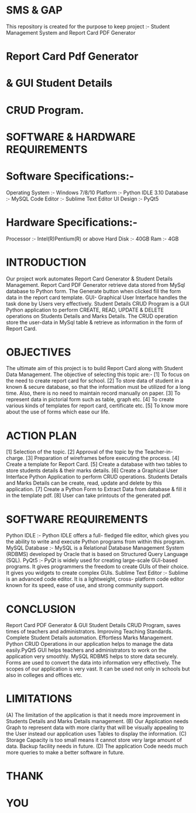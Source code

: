 # SMS & GAP
 This repository is created for the purpose to keep project :- Student Management System and  Report Card PDF Generator
 
 
 
#  Report Card Pdf Generator
#  & GUI Student Details
#  CRUD Program.


 
# SOFTWARE & HARDWARE REQUIREMENTS
# Software Specifications:-
Operating System :- Windows 7/8/10
Platform :- Python IDLE 3.10
Database :- MySQL
Code Editor :- Sublime Text Editor
UI Design :- PyQt5
# Hardware Specifications:-
Processor :- Intel(R)Pentium(R) or above
Hard Disk :- 40GB
Ram :- 4GB



# INTRODUCTION
Our project work automates Report Card
Generator & Student Details Management.
Report Card PDF Generator retrieve data stored
from MySql database to Python form. The
Generate button when clicked fill the form data
in the report card template. GUI- Graphical User
Interface handles the task done by Users very
effectively. Student Details CRUD Program is a
GUI Python application to perform CREATE,
READ, UPDATE & DELETE operations on
Students Details and Marks Details. The CRUD
operation store the user-data in MySql table &
retrieve as information in the form of Report
Card.



# OBJECTIVES
The ultimate aim of this project is to build
Report Card along with Student Data
Management.
The objective of selecting this topic are:-
[1] To focus on the need to create report card
for school.
[2] To store data of student in a known &
secure database, so that the information must
be utilized for a long time. Also, there is no
need to maintain record manually on paper.
[3] To represent data in pictorial form such as
table, graph etc.
[4] To create various kinds of templates for
report card, certificate etc.
[5] To know more about the use of forms which
ease our life.



# ACTION PLAN
[1] Selection of the topic.
[2] Approval of the topic by the Teacher-in-
charge.
[3] Preparation of wireframes before executing
the process.
[4] Create a template for Report Card.
[5] Create a database with two tables to store
students details & their marks details.
[6] Create a Graphical User Interface Python
Application to perform CRUD operations.
Students Details and Marks Details can be
create, read, update and delete by this
application.
[7] Create a Python Form to Extract Data from
database & fill it in the template pdf.
[8] User can take printouts of the generated pdf.



# SOFTWARE REQUIREMENTS
Python IDLE :- Python IDLE offers a full-
fledged file editor, which gives you the ability to
write and execute Python programs from within
this program.
MySQL Database :- MySQL is a Relational
Database Management System (RDBMS)
developed by Oracle that is based on Structured
Query Language (SQL).
PyQt5 :- PyQt is widely used for creating
large-scale GUI-based programs. It gives
programmers the freedom to create GUIs of
their choice. It gives you widgets to create
complex GUIs.
Sublime Text Editor :- Sublime is an
advanced code editor. It is a lightweight, cross-
platform code editor known for its speed, ease
of use, and strong community support.



# CONCLUSION
Report Card PDF Generator & GUI Student
Details CRUD Program, saves times of teachers
and administrators. Improving Teaching
Standards. Complete Student Details
automation. Effortless Marks Management.
Python CRUD Operations in our application
helps to manage the data easily.PyQt5 GUI
helps teachers and administrators to work on
the application very smoothly. MySQL RDBMS
helps to store data securely. Forms are used to
convert the data into information very
effectively. The scopes of our application is very
vast. It can be used not only in schools but also
in colleges and offices etc.



# LIMITATIONS
(A) The limitation of the application is that it
needs more improvement in Students Details
and Marks Details management.
(B) Our Application needs Graph to represent
data with more clarity that will be visually
appealing to the User instead our application
uses Tables to display the information.
(C) Storage Capacity is too small means it
cannot store very large amount of data. Backup
facility needs in future.
(D) The application Code needs much more
queries to make a better software in future.




# THANK
# YOU
